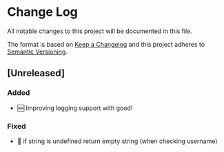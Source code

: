 # Change Log
All notable changes to this project will be documented in this file.

The format is based on [Keep a Changelog](http://keepachangelog.com/)
and this project adheres to [Semantic Versioning](http://semver.org/).

## [Unreleased]
### Added
- :new: Improving logging support with good!

### Fixed
- :bug: if string is undefined return empty string (when checking username)

